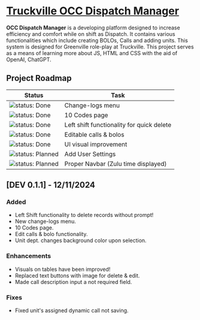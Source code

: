 # [Truckville OCC Dispatch Manager](https://discord.gg/truckville/)

**OCC Dispatch Manager** is a developing platform designed to increase efficiency and comfort while on shift as Dispatch. It contains various functionalities which include creating BOLOs, Calls and adding units. This system is designed for Greenville role-play at Truckville. This project serves as a means of learning more about JS, HTML and CSS with the aid of OpenAI, ChatGPT.

## Project Roadmap

| Status                                         | Task                                         |
|------------------------------------------------|----------------------------------------------|
| ![status: Done](https://img.shields.io/badge/status-Done-brightgreen) | Change-logs menu |
| ![status: Done](https://img.shields.io/badge/status-Done-brightgreen) | 10 Codes page |
| ![status: Done](https://img.shields.io/badge/status-Done-brightgreen) | Left shift functionality for quick delete |
| ![status: Done](https://img.shields.io/badge/status-Done-brightgreen) | Editable calls & bolos |
| ![status: Done](https://img.shields.io/badge/status-Done-brightgreen) | UI visual improvement |
| ![status: Planned](https://img.shields.io/badge/status-Planned-blue) | Add User Settings |
| ![status: Planned](https://img.shields.io/badge/status-Planned-blue) | Proper Navbar (Zulu time displayed) |

## [DEV 0.1.1] - 12/11/2024
### Added
- Left Shift functionality to delete records without prompt!
- New change-logs menu.
- 10 Codes page.
- Edit calls & bolo functionality.
- Unit dept. changes background color upon selection.

### Enhancements
- Visuals on tables have been improved!
- Replaced text buttons with image for delete & edit.
- Made call description input a not required field.

### Fixes
- Fixed unit's assigned dynamic call not saving.
